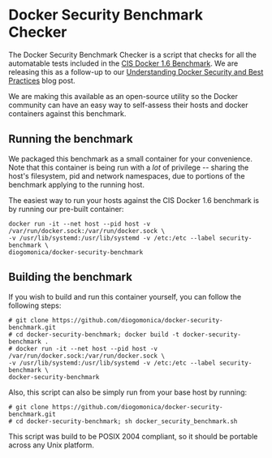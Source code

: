 # Docker Security Benchmark Checker

The Docker Security Benchmark Checker is a script that checks for all the automatable tests included in the [CIS Docker 1.6 Benchmark](https://benchmarks.cisecurity.org/tools2/docker/CIS_Docker_1.6_Benchmark_v1.0.0.pdf). We are releasing this as a follow-up to our [Understanding Docker Security and Best Practices](https://blog.docker.com/2015/05/understanding-docker-security-and-best-practices/) blog post.

We are making this available as an open-source utility so the Docker community can have an easy way to self-assess their hosts and docker containers against this benchmark.

## Running the benchmark

We packaged this benchmark as a small container for your convenience. Note that this container is being run with a *lot* of privilege -- sharing the host's filesystem, pid and network namespaces, due to portions of the benchmark applying to the running host.

The easiest way to run your hosts against the CIS Docker 1.6 benchmark is by running our pre-built container:


```
docker run -it --net host --pid host -v /var/run/docker.sock:/var/run/docker.sock \
-v /usr/lib/systemd:/usr/lib/systemd -v /etc:/etc --label security-benchmark \
diogomonica/docker-security-benchmark
```

## Building the benchmark

If you wish to build and run this container yourself, you can follow the following steps:

```
# git clone https://github.com/diogomonica/docker-security-benchmark.git
# cd docker-security-benchmark; docker build -t docker-security-benchmark .
# docker run -it --net host --pid host -v /var/run/docker.sock:/var/run/docker.sock \
-v /usr/lib/systemd:/usr/lib/systemd -v /etc:/etc --label security-benchmark \
docker-security-benchmark
```

Also, this script can also be simply run from your base host by running:

```
# git clone https://github.com/diogomonica/docker-security-benchmark.git
# cd docker-security-benchmark; sh docker_security_benchmark.sh
```

This script was build to be POSIX 2004 compliant, so it should be portable across any Unix platform.
